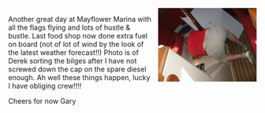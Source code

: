 <img style="float:right;height:150px;margin-left:10px" src="/img/derek-sorting-bilges.jpg" />

Another great day at Mayflower Marina with all the flags flying and lots of hustle & bustle. Last food shop now done extra fuel on board (not of lot of wind by the look of the latest weather forecast!!)
Photo is of Derek sorting the bilges after I have not screwed down the cap on
the spare diesel enough. Ah well these things happen, lucky I have obliging crew!!!! 

Cheers for now Gary
